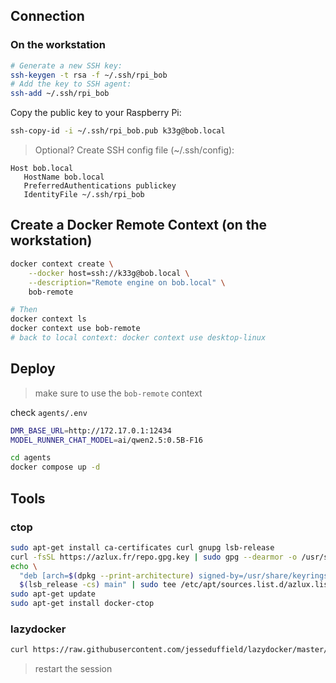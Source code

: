 

## Connection

### On the workstation

```bash
# Generate a new SSH key:
ssh-keygen -t rsa -f ~/.ssh/rpi_bob
# Add the key to SSH agent:
ssh-add ~/.ssh/rpi_bob
```

Copy the public key to your Raspberry Pi:

```bash
ssh-copy-id -i ~/.ssh/rpi_bob.pub k33g@bob.local
```

> Optional?
Create SSH config file (~/.ssh/config):

```raw
Host bob.local
   HostName bob.local
   PreferredAuthentications publickey
   IdentityFile ~/.ssh/rpi_bob
```


## Create a Docker Remote Context (on the workstation)

```bash
docker context create \
    --docker host=ssh://k33g@bob.local \
    --description="Remote engine on bob.local" \
    bob-remote

# Then
docker context ls
docker context use bob-remote
# back to local context: docker context use desktop-linux
```

## Deploy

> make sure to use the `bob-remote` context

check `agents/.env`
```bash
DMR_BASE_URL=http://172.17.0.1:12434
MODEL_RUNNER_CHAT_MODEL=ai/qwen2.5:0.5B-F16
```


```bash
cd agents
docker compose up -d
```



## Tools

### ctop

```bash
sudo apt-get install ca-certificates curl gnupg lsb-release
curl -fsSL https://azlux.fr/repo.gpg.key | sudo gpg --dearmor -o /usr/share/keyrings/azlux-archive-keyring.gpg
echo \
  "deb [arch=$(dpkg --print-architecture) signed-by=/usr/share/keyrings/azlux-archive-keyring.gpg] http://packages.azlux.fr/debian \
  $(lsb_release -cs) main" | sudo tee /etc/apt/sources.list.d/azlux.list >/dev/null
sudo apt-get update
sudo apt-get install docker-ctop
```

### lazydocker

```bash
curl https://raw.githubusercontent.com/jesseduffield/lazydocker/master/scripts/install_update_linux.sh | bash
```
> restart the session
